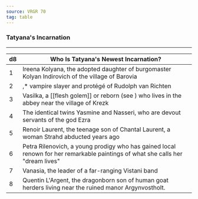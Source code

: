 ```yaml
---
source: VRGR 70
tag: table
---
```


### Tatyana's Incarnation
---
|d8|Who Is Tatyana's Newest Incarnation?|
|----|------------|
|1|Ireena Kolyana, the adopted daughter of burgomaster Kolyan Indirovich of the village of Barovia|
|2|,*  vampire slayer and protégé of Rudolph van Richten|
|3|Vasilka, a [[flesh golem]] or reborn (see ) who lives in the abbey near the village of Krezk|
|4|The identical twins Yasmine and Nasseri, who are devout servants of the god Ezra|
|5|Renoir Laurent, the teenage son of Chantal Laurent, a woman Strahd abducted years ago|
|6|Petra Rilenovich, a young prodigy who has gained local renown for her remarkable paintings of what she calls her "dream lives"|
|7|Vanasia, the leader of a far-ranging Vistani band|
|8|Quentin L'Argent, the dragonborn son of human goat herders living near the ruined manor Argynvostholt.|
